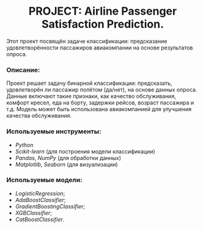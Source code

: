 # <center> **PROJECT: Airline Passenger Satisfaction Prediction.**

Этот проект посвящён задаче классификации: предсказание удовлетворённости пассажиров авиакомпании на основе результатов опроса.

### **Описание:**

Проект решает задачу бинарной классификации: предсказать, удовлетворён ли пассажир полётом (да/нет), на основе данных опроса. Данные включают такие признаки, как качество обслуживания, комфорт кресел, еда на борту, задержки рейсов, возраст пассажира и т.д. Модель может быть использована авиакомпанией для улучшения качества обслуживания.

### **Используемые инструменты:**

- *Python*
- *Scikit-learn* (для построения модели классификации)
- *Pandas*, *NumPy* (для обработки данных)
- *Matplotlib*, *Seaborn* (для визуализации)

### **Используемые модели:**

- *LogisticRegression*;
- *AdaBoostClassifier*;
- *GradientBoostingClassifier*;
- *XGBClassifier*;
- *CatBoostClassifier*.


